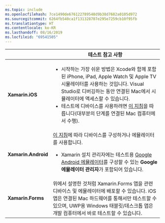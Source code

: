 ```yaml
---
ms.topic: include
ms.openlocfilehash: 7ce1490de676122789548d9b38d7682a0105d972
ms.sourcegitcommit: 6264fb540ca1f131328707e295e7259cb10f95fb
ms.translationtype: HT
ms.contentlocale: ko-KR
ms.lasthandoff: 08/16/2019
ms.locfileid: "69541505"
---
```

||테스트 참고 사항|
|---|---|
|**Xamarin.iOS**|<ul><li>시작하는 가장 쉬운 방법은 Xcode와 함께 포함된 iPhone, iPad, Apple Watch 및 Apple TV 시뮬레이터를 사용하는 것입니다. Visual Studio로 디버깅하는 동안 연결된 Mac에서 시뮬레이터에 액세스할 수 있습니다.</li> <li>테스트에 디바이스를 사용하려면 <a href="~/ios/get-started/installation/device-provisioning/index.md">이 지침</a>을 따릅니다(대부분의 단계를 연결된 Mac 컴퓨터에서 수행).</li></ul>|
|**Xamarin.Android**|<a href="~/android/get-started/installation/set-up-device-for-development.md">이 지침</a>에 따라 디바이스를 구성하거나 에뮬레이터를 사용합니다. <ul><li>Xamarin 설치 관리자에는 테스트용 <a href="~/android/deploy-test/debugging/android-sdk-emulator/index.md">Google Android 에뮬레이터</a>를 구성할 수 있는 **Google 에뮬레이터 관리자**가 포함되어 있습니다.</li></ul>|
|**Xamarin.Forms**|위에서 설명한 것처럼 Xamarin.Forms 앱을 관련 디바이스 및 에뮬레이터에 배포할 수 있습니다. iOS 앱은 연결된 Mac 하드웨어를 통해서만 테스트할 수 있으며, UWP용 Windows 태블릿/데스크톱 앱은 개발 컴퓨터에서 바로 테스트할 수 있습니다.|
